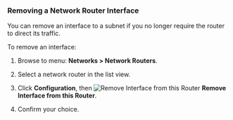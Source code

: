 ### Removing a Network Router Interface

You can remove an interface to a subnet if you no
longer require the router to direct its traffic.

To remove an interface:

1. Browse to menu: **Networks > Network Routers**.

2. Select a network router in the list view.

3. Click **Configuration**, then
   ![Remove Interface from this Router](../images/1851.png) **Remove Interface from this Router**.

4. Confirm your choice.
